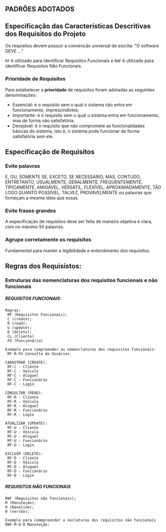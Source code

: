 ## PADRÕES ADOTADOS

## Especificação das Características Descritivas dos Requisitos do Projeto

Os requisitos devem possuir a convenção universal de escrita: "O software DEVE ..."

`RF` é utilizado para identificar Requisitos Funcionais e `RNF` é utilizado para identificar Requisitos Não Funcionais.

### Prioridade de Requisitos

Para estabelecer a **prioridade** de requisitos foram adotadas as seguintes denominações:
* Essencial: é o requisito sem o qual o sistema não entra em funcionamento, imprescindíveis;
* Importante: é o requisito sem o qual o sistema entra em funcionamento, mas de forma não satisfatória.
* Desejável: é o requisito que não compromete as funcionalidades básicas do sistema, isto é, o sistema pode funcionar de forma satisfatória sem ele.

## Especificação de Requisitos

### Evite palavras

E, OU, SOMENTE SE, EXCETO, SE NECESSÁRIO, MAS, CONTUDO, ENTRETANTO, USUALMENTE, GERALMENTE, FREQUENTEMENTE, TIPICAMENTE, AMIGÁVEL, VERSÁTIL, FLEXÍVEL, APROXIMADAMENTE, TÃO LOGO QUANTO POSSÍVEL, TALVEZ, PROVAVELMENTE 
ou palavras que forneçam a mesma ideia que essas.

### Evite frases grandes

A especificação de requisitos deve ser feita de maneira objetiva e clara, com no máximo 50 palavras.

### Agrupe corretamente os requisitos

Fundamental para manter a legibilidade e entendimento dos requisitos.

## Regras dos Requisistos:

### Estruturas das nomenclaturas dos requisitos funcionais e não funcionais

##### REQUISITOS FUNCIONAIS:
     
    Regras:
     RF (Requisitos Funcionais);
     C (create);
     R (read);
     U (update);
     D (delete);
     CL (Cliente)
     FU (Funcionário)
     
    Exemplo para compreender as nomenclaturas dos requisitos funcionais:
     RF-R-FU Consulta de Usuários.
     
    CADASTRAR (CREATE):
     RF-C - Cliente
     RF-C - Veículo
     RF-C - Aluguel
     RF-C - Funcionário
     RF-C - Login

    CONSULTAR (READ):
     RF-R - Cliente
     RF-R - Veículo
     RF-R - Aluguel
     RF-R - Funcionário 
     RF-R - Login
  
    ATUALIZAR (UPDATE):
     RF-U - Cliente
     RF-U - Veículo
     RF-U - Aluguel
     RF-U - Funcionário 
     RF-U - Login
 
    EXCLUIR (DELETE):
     RF-D - Cliente
     RF-D - Veículo
     RF-D - Aluguel
     RF-D - Funcionário 
     RF-D - Login
     
##### REQUISITOS NÃO FUNCIONAIS
    
    RNF (Requisitos não funcionais);
    M (Manuteção);
    0 (Baseline);
    0 (versão);

    Exemplo para commpreender a noclaturas dos requisitos não funcionais
    RNF-M-0-0 Manuteção:
